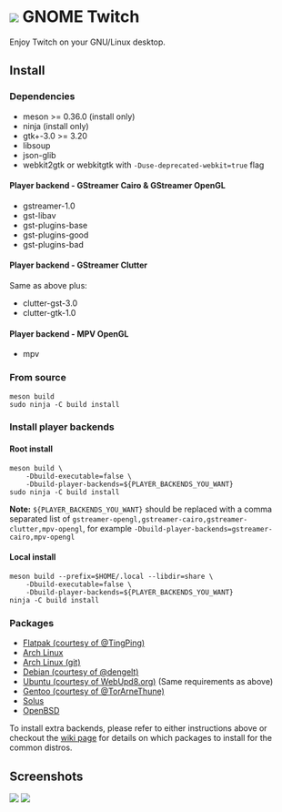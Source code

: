 # ![](/data/icons/hicolor/48x48/apps/com.vinszent.GnomeTwitch.png) GNOME Twitch

Enjoy Twitch on your GNU/Linux desktop.

<!-- ## [Latest news](http://gnome-twitch.vinszent.com/posts/gnome-twitch-v0.3.0-post.html) -->

## Install
### Dependencies
* meson >= 0.36.0 (install only)
* ninja (install only)
* gtk+-3.0 >= 3.20
* libsoup
* json-glib
* webkit2gtk or webkitgtk with `-Duse-deprecated-webkit=true` flag

#### Player backend - GStreamer Cairo & GStreamer OpenGL
* gstreamer-1.0
* gst-libav
* gst-plugins-base
* gst-plugins-good
* gst-plugins-bad

#### Player backend - GStreamer Clutter
Same as above plus:

* clutter-gst-3.0
* clutter-gtk-1.0

#### Player backend - MPV OpenGL
* mpv

### From source

``` shell
meson build
sudo ninja -C build install
```

### Install player backends
#### Root install
``` shell
meson build \
    -Dbuild-executable=false \
    -Dbuild-player-backends=${PLAYER_BACKENDS_YOU_WANT}
sudo ninja -C build install
```

**Note:** `${PLAYER_BACKENDS_YOU_WANT}` should be replaced with a
comma separated list of
`gstreamer-opengl,gstreamer-cairo,gstreamer-clutter,mpv-opengl`, for
example `-Dbuild-player-backends=gstreamer-cairo,mpv-opengl`

#### Local install
``` shell
meson build --prefix=$HOME/.local --libdir=share \
    -Dbuild-executable=false \
    -Dbuild-player-backends=${PLAYER_BACKENDS_YOU_WANT}
ninja -C build install
```

### Packages
* [Flatpak (courtesy of @TingPing)](https://github.com/vinszent/gnome-twitch/wiki/How-to-install-FlatPak-package)
* [Arch Linux](https://www.archlinux.org/packages/community/x86_64/gnome-twitch/)
* [Arch Linux (git)](https://aur.archlinux.org/packages/gnome-twitch-git/)
* [Debian (courtesy of @dengelt)](https://tracker.debian.org/pkg/gnome-twitch/)
* [Ubuntu (courtesy of WebUpd8.org)](https://launchpad.net/%7Enilarimogard/+archive/ubuntu/webupd8/+index?batch=75&direction=backwards&memo=150&start=75) (Same requirements as above)
* [Gentoo (courtesy of @TorArneThune)](https://github.com/TorArneThune/gnome-twitch-ebuild)
* [Solus](https://packages.solus-project.com/shannon/g/gnome-twitch/)
* [OpenBSD](http://openports.se/multimedia/gnome-twitch)

To install extra backends, please refer to either instructions above or checkout the [wiki page](https://github.com/vinszent/gnome-twitch/wiki/How-to-install-player-backends)
for details on which packages to install for the common distros.

## Screenshots
![](/data/screenshots/scrot_player.png?raw=true)
![](/data/screenshots/scrot_streams.png?raw=true)
